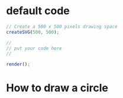 # default code

```js
// Create a 500 x 500 pixels drawing space
createSVG(500, 500);

//
// put your code here
//

render();
```

# How to draw a circle
